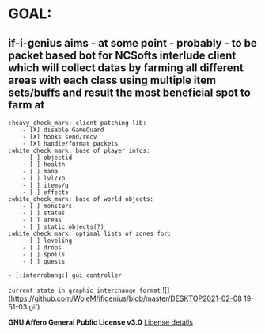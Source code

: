 # GOAL:
##    if-i-genius aims - at some point - probably - to be packet based bot for NCSofts interlude client which will collect datas by farming all different areas with each class using multiple item sets/buffs and result the most beneficial spot to farm at

    :heavy_check_mark: client patching lib:
        - [X] disable GameGuard
        - [X] hooks send/recv
        - [X] handle/format packets
    :white_check_mark: base of player infos:
        - [ ] objectid
        - [ ] health
        - [ ] mana
        - [ ] lvl/xp
        - [ ] items/q
        - [ ] effects
    :white_check_mark: base of world objects:
        - [ ] monsters
        - [ ] states
        - [ ] areas
        - [ ] static objects(?) 
    :white_check_mark: optimal lists of zones for:
        - [ ] leveling
        - [ ] drops
        - [ ] spoils
        - [ ] quests

    - [:interrobang:] gui controller
    
`current state in graphic interchange format`
![](https://github.com/WoleM/ifigenius/blob/master/DESKTOP2021-02-08 19-51-03.gif)


**GNU Affero General Public License v3.0**
[License details](https://github.com/WoleM/ifigenius/blob/master/LICENSE)
